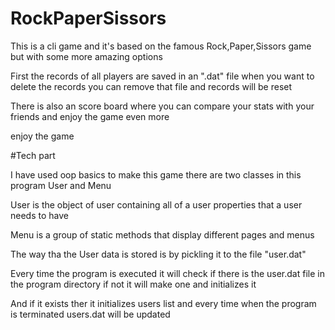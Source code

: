 # RockPaperSissors
This is a cli game and it's based on the famous Rock,Paper,Sissors game but with some more amazing options

First the records of all players are saved in an ".dat" file when you want to delete the records you can remove that file and records will be reset

There is also an score board where you can compare your stats with your friends and enjoy the game even more

enjoy the game

#Tech part

I have used oop basics to make this game there are two classes in this program User and Menu

User is the object of user containing all of a user properties that a user needs to have

Menu is a group of static methods that display different pages and menus

The way tha the User data is stored is by pickling it to the file "user.dat"

Every time the program is executed it will check if there is the user.dat file in the program directory if not it will make one and initializes it

And if it exists ther it initializes users list and every time when the program is terminated users.dat will be updated

